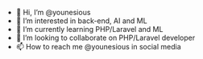 - 👋 Hi, I’m @younesious
- 👀 I’m interested in back-end, AI and ML
- 🌱 I’m currently learning PHP/Laravel and ML
- 💞️ I’m looking to collaborate on PHP/Laravel developer
- 📫 How to reach me @younesious in social media

<!---
younesious/younesious is a ✨ special ✨ repository because its `README.md` (this file) appears on your GitHub profile.
You can click the Preview link to take a look at your changes.
--->
